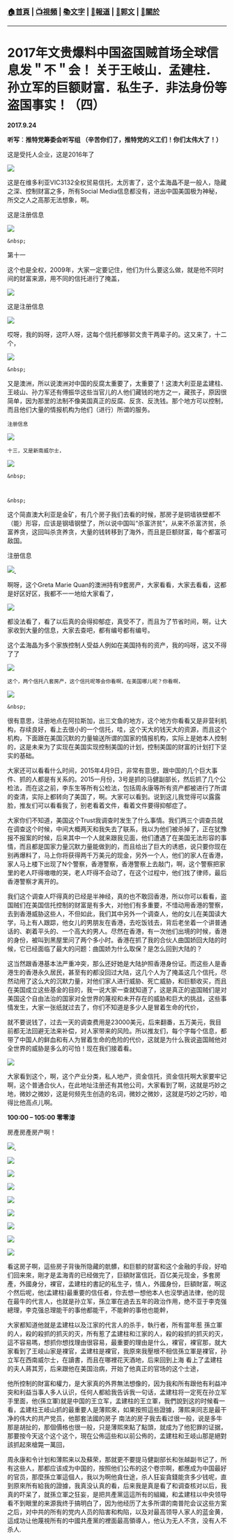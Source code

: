 ###  [:house:首頁](https://github.com/ourhimalayas/home) | [:tv:視頻](https://github.com/ourhimalayas/videos) | [:books:文字](https://github.com/ourhimalayas/txt) | [:newspaper:報道](https://github.com/ourhimalayas/news) | [:eagle:郭文](https://github.com/ourhimalayas/guomedia) | [:pray:關於](https://github.com/ourhimalayas/home/tree/master/about)
---
# **2017年文贵爆料中国盗国贼首场全球信息发＂不＂会！ 关于王岐山．孟建柱．孙立军的巨额财富．私生子．非法身份等盗国事实！（四）**

**2017.9.24**

**听写**：**推特党筹委会听写组 （辛苦你们了，推特党的义工们！你们太伟大了！）**





这是受托人企业，这是2016年了

[![](https://3.bp.blogspot.com/-CwBymUhWX8c/Wch-F7OIxBI/AAAAAAAAAmk/y4_dGWLr910KRQvNy4bnkxmRhjRmj1lKACLcBGAs/s400/21.png)](https://3.bp.blogspot.com/-CwBymUhWX8c/Wch-F7OIxBI/AAAAAAAAAmk/y4_dGWLr910KRQvNy4bnkxmRhjRmj1lKACLcBGAs/s1600/21.png)



这是在维多利亚VIC3132全权贸易信托，太厉害了，这个孟海晶不是一般人，隐藏之深、控制财富之多，所有Social Media信息都没有，进出中国美国极为神秘，所交之人之高那无法想象，啊。



这是注册信息



[![](https://4.bp.blogspot.com/-nlErVa6JwXk/Wch-TZ9HdyI/AAAAAAAAAmo/8ognjeePo90goSky4bnx6Klqvj8TFFCbwCLcBGAs/s400/22.png)](https://4.bp.blogspot.com/-nlErVa6JwXk/Wch-TZ9HdyI/AAAAAAAAAmo/8ognjeePo90goSky4bnx6Klqvj8TFFCbwCLcBGAs/s1600/22.png)


    &nbsp;








第十一

这个也是全权，2009年，大家一定要记住，他们为什么要这么做，就是他不同时间的财富来源，用不同的信托进行了掩盖，

[![](https://4.bp.blogspot.com/-AUM3Yr2_rFk/Wch-dL-OcDI/AAAAAAAAAms/uI_d6e_Gn_MJI2DcKzYUlPb7LjZfLM7IgCLcBGAs/s400/23.png)](https://4.bp.blogspot.com/-AUM3Yr2_rFk/Wch-dL-OcDI/AAAAAAAAAms/uI_d6e_Gn_MJI2DcKzYUlPb7LjZfLM7IgCLcBGAs/s1600/23.png)







这是注册信息

[![](https://3.bp.blogspot.com/-ADPPcQy0_p4/Wch-k7NyNMI/AAAAAAAAAmw/5tzgN7Y7pOwR2ZvIcZlTLn7Bgyy-e-TbQCLcBGAs/s400/24.png)](https://3.bp.blogspot.com/-ADPPcQy0_p4/Wch-k7NyNMI/AAAAAAAAAmw/5tzgN7Y7pOwR2ZvIcZlTLn7Bgyy-e-TbQCLcBGAs/s1600/24.png)



哎呀，我的妈呀，这吓人呀，这每个信托都够郭文贵干两辈子的。这又来了，十二个，



[![](https://3.bp.blogspot.com/-2abfWsFmFN8/Wch-s00h4OI/AAAAAAAAAm0/CRA077L073QnAJfK812Sx3HYomMJWMf5QCLcBGAs/s400/25.png)](https://3.bp.blogspot.com/-2abfWsFmFN8/Wch-s00h4OI/AAAAAAAAAm0/CRA077L073QnAJfK812Sx3HYomMJWMf5QCLcBGAs/s1600/25.png)


    &nbsp;
    


又是澳洲，所以说澳洲对中国的反腐太重要了，太重要了！这澳大利亚是孟建柱、王岐山、孙力军还有傅振华这些当官儿的人他们藏钱的地方之一，藏孩子，原因很简单，因为那里的法制不像美国真正的反腐、反贪、反洗钱。那个地方可以控制，而且他们大量的情报机构为他们（进行）所谓的服务。






    注册信息


[![](https://2.bp.blogspot.com/-4i6Pjd4yhCY/Wch_C3GfrHI/AAAAAAAAAm4/eEHzc3M7HVsEGRsdLNKb179nhtFejI8lgCLcBGAs/s400/26.png)](https://2.bp.blogspot.com/-4i6Pjd4yhCY/Wch_C3GfrHI/AAAAAAAAAm4/eEHzc3M7HVsEGRsdLNKb179nhtFejI8lgCLcBGAs/s1600/26.png)










    十三，又是新南威尔士，




[![](https://3.bp.blogspot.com/-CPrZLKATpb4/Wch_LNvdEDI/AAAAAAAAAm8/63b5Ol4SxNc2tkKgahkMgeFgYogQQprpQCLcBGAs/s400/27.png)](https://3.bp.blogspot.com/-CPrZLKATpb4/Wch_LNvdEDI/AAAAAAAAAm8/63b5Ol4SxNc2tkKgahkMgeFgYogQQprpQCLcBGAs/s1600/27.png)


    &nbsp;



    &nbsp;
    


这个简直澳大利亚是金矿，有几个房子我们去看的时候，那房子是铜墙铁壁都不（能）形容，应该是钢墙钢壁了，所以说中国叫“杀富济贫”，从来不杀富济贫，杀富养贪，这回叫杀贪养贪，大量的钱转移到了海外，而且是巨额财富，每个都富可敌国。



注册信息

[![](https://1.bp.blogspot.com/-oKeZlNaiIKk/Wch_flj7iWI/AAAAAAAAAnA/d-d0lCoGo-8l8NPczxPEsKKfVY28VcX0gCLcBGAs/s400/28.png) ](https://1.bp.blogspot.com/-oKeZlNaiIKk/Wch_flj7iWI/AAAAAAAAAnA/d-d0lCoGo-8l8NPczxPEsKKfVY28VcX0gCLcBGAs/s1600/28.png)









啊呀，这个Greta Marie Quan的澳洲持有9套房产，大家看看，大家去看看，这都是好区好区，我都不一一地给大家看了，

[![](https://1.bp.blogspot.com/-jzARSrgj4JY/Wch_swwXoXI/AAAAAAAAAnE/IvfGQ1RexWAGzoMGvzTG6oUp6stfHsFCQCLcBGAs/s400/29.png)](https://1.bp.blogspot.com/-jzARSrgj4JY/Wch_swwXoXI/AAAAAAAAAnE/IvfGQ1RexWAGzoMGvzTG6oUp6stfHsFCQCLcBGAs/s1600/29.png)






















都没法看了，看了以后真的会得抑郁症，真受不了，而且为了节省时间，啊，让大家收到大量的信息，大家去查吧，都有编号都有编号。

这个孟海晶为多个家族控制人受益人例如在美国持有的资产，我的吗呀，这又不得了了



[![](https://1.bp.blogspot.com/-WbbQa2sxazM/Wch_3OOHYKI/AAAAAAAAAnI/P8tDx73KWOAENy4T2tRTHe78E36vz7JMgCLcBGAs/s400/30.png)](https://1.bp.blogspot.com/-WbbQa2sxazM/Wch_3OOHYKI/AAAAAAAAAnI/P8tDx73KWOAENy4T2tRTHe78E36vz7JMgCLcBGAs/s1600/30.png)










    这个，两个信托八套房产，这个信托呢等会你看啊，在美国哪儿呢？你看啊，


[![](https://3.bp.blogspot.com/-6HHT_zrEN4U/WciAA4M5XdI/AAAAAAAAAnM/Gy3Bz8DasPsyq2u-1dtyMNc4vvBalJYwACLcBGAs/s400/31.png)](https://3.bp.blogspot.com/-6HHT_zrEN4U/WciAA4M5XdI/AAAAAAAAAnM/Gy3Bz8DasPsyq2u-1dtyMNc4vvBalJYwACLcBGAs/s1600/31.png)


    &nbsp;














很有意思，注册地点在阿拉斯加，出三文鱼的地方，这个地方你看看又是非营利机构，存续良好，看上去很小的一个信托，哇，这个天大的钱天大的资源，而且这个机构，下面跟在美国沉默的力量输送所谓的国家的情报机构，实际上是她本人控制的，这是未来为了实现在美国实现控制美国的计划，控制美国的财富的计划打下坚实的基础。



大家还可以看看什么时间，2015年4月9日，非常有意思，跟中国的几个巨大事件、抓的人都是有关系的。2015一月份，3号是抓的马健副部长，然后抓了几个公检法，而在这之前，李东生等所有公检法，包括周永康等所有资产都被进行了所谓的查清，实际上都转向了美国了，啊。大家可以看到。说到这儿我觉得可以露露脸，推友们可以看看我了，别老看着文件，看着文件要得抑郁症了。



大家你们不知道，美国这个Trust我调查时发生了什么事情。我们两三个调查员就在调查这个时候，中间大概两天和我失去了联系，我以为他们被杀掉了，正在犹豫报不报案的时候，后来其中一个人就来跟我见面，他们遭遇了在美国无法形容的事情，而且都是国家力量沉默力量能做到的，而且给出了巨大的诱惑，说只要你现在别再爆料了，马上你将获得两千万美元的现金，另外一个人，他们的家人在香港，家人马上楼下出现了N个警察，香港警察，香港警察上去敲门，啊，这个警察把家里的老人吓得嗷嗷的哭，老人吓得不会动了，在这个过程中，他们找了律师，最后香港警察才离开的。



我们这个调查人吓得真的已经是半神经，真的也不敢回香港，所以你可以看看，盗国贼们在美国信托控制的财富是有多大，对他们有多重要，不惜动用香港的警察，去到香港威胁这些人，不但如此，我们其中另外一个调查人，他的女儿在美国读大学，马上有人跟踪，他女儿的男朋友在香港，去吃饭钱去，背后老坐着一个讲普通话的、剃着平头的、一个高大的男人。尽然在香港，有一次他们出境的时候，香港的身份，被叫到黑屋里问了两个多小时。香港在抓了我的合伙人曲国娇回大陆的时候，它已经面临了最大的问题：曲国娇为什么取保？是怎么回到大陆的？



这当然跟香港基本法严重冲突，那么还好她是大陆护照香港身份证。而这些人是香港生的香港永久居民，甚至有的都没回过大陆，这几个人为了掩盖这几个信托，尽然动用了这么大的沉默力量，对他们家人进行威胁、死亡威胁，和巨额收买，而且在美国成立这些基金的目的，我一说大家一查就知道了，这是真正的盗国贼们是对美国这个自由法治的国家对全世界的蔑视和未开存在的威胁和巨大的挑战，这些事情发生，大家一张纸就过去了，你们不知道是多少人是冒着生命的代价，



就不要说钱了，过去一天的调查费用是23000美元，后来翻番，五万美元，我目前都无法回避无法来补偿，对人家带来的风险。所以推友们，每个字每个信息，都带了中国人的鲜血和有人为冒着生命的危险的代价，这就是为什么我说盗国贼他对全世界的威胁是多么的可怕！现在我们接着看。



[![](https://1.bp.blogspot.com/-4EA7osmH2DA/WciAJUCJoXI/AAAAAAAAAnQ/mBtWQUJU66MxJVosetnpi_xgSeZH_yxzgCLcBGAs/s400/32.png)](https://1.bp.blogspot.com/-4EA7osmH2DA/WciAJUCJoXI/AAAAAAAAAnQ/mBtWQUJU66MxJVosetnpi_xgSeZH_yxzgCLcBGAs/s1600/32.png)







大家看到这个，啊，这个产业分类，私人地产，资金信托，资金信托啊大家要牢记啊，这个普通合伙人，在此地址注册还有其他公司，大家看到了啊，这就是巧妙之地，微妙之微妙，这是何频先生创造的名词，微妙之微妙，这就是巧妙之巧妙，咱得比他高点儿啊。









**100:00 – 105:00 零零漆**

房產房產房产啊！

[![](https://1.bp.blogspot.com/-koW9r59hdiw/WciAX5qV_yI/AAAAAAAAAnU/Pv9Re1qxnGAA1qjKC0S6APuOD5pCseRJQCLcBGAs/s400/33.png) ](https://1.bp.blogspot.com/-koW9r59hdiw/WciAX5qV_yI/AAAAAAAAAnU/Pv9Re1qxnGAA1qjKC0S6APuOD5pCseRJQCLcBGAs/s1600/33.png)



[![](https://2.bp.blogspot.com/-9sez4gH1u24/WciAeYTTxJI/AAAAAAAAAnY/vYf87rRnfUQyuHFQxyGnSiwH26DRjGaUgCEwYBhgL/s400/34.png)](https://2.bp.blogspot.com/-9sez4gH1u24/WciAeYTTxJI/AAAAAAAAAnY/vYf87rRnfUQyuHFQxyGnSiwH26DRjGaUgCEwYBhgL/s1600/34.png)

[![](https://1.bp.blogspot.com/-amWhCFx88vo/WciAg8rFz8I/AAAAAAAAAnc/ms7OW6RZ-2IeiTrU6TZzBrw3MKxwgLZagCEwYBhgL/s400/35.png)](https://1.bp.blogspot.com/-amWhCFx88vo/WciAg8rFz8I/AAAAAAAAAnc/ms7OW6RZ-2IeiTrU6TZzBrw3MKxwgLZagCEwYBhgL/s1600/35.png)



[![](https://3.bp.blogspot.com/-6EpdVjtdz2c/WciAihQ-xQI/AAAAAAAAAng/xzOEnYyVNVYhqcYF7i19qV3VpVmbDBCvACEwYBhgL/s400/36.png)](https://3.bp.blogspot.com/-6EpdVjtdz2c/WciAihQ-xQI/AAAAAAAAAng/xzOEnYyVNVYhqcYF7i19qV3VpVmbDBCvACEwYBhgL/s1600/36.png)



[![](https://1.bp.blogspot.com/-VGWDudtdtNs/WciAlEzoSKI/AAAAAAAAAnk/ZCPKpMW7zXwcGELLV-_j6IoN_cxeE8agQCEwYBhgL/s400/37.png)](https://1.bp.blogspot.com/-VGWDudtdtNs/WciAlEzoSKI/AAAAAAAAAnk/ZCPKpMW7zXwcGELLV-_j6IoN_cxeE8agQCEwYBhgL/s1600/37.png)



[![](https://1.bp.blogspot.com/-1pPLB1Ljm6Q/WciAm-la4PI/AAAAAAAAAno/679qOMltL1gJM2zhpFLYgOs_tz_VluAswCEwYBhgL/s400/38.png)](https://1.bp.blogspot.com/-1pPLB1Ljm6Q/WciAm-la4PI/AAAAAAAAAno/679qOMltL1gJM2zhpFLYgOs_tz_VluAswCEwYBhgL/s1600/38.png)



[![](https://1.bp.blogspot.com/-LdGDjNzk4tg/WciAothp5HI/AAAAAAAAAns/n77OLR8BED44qGJVao07PEQJSCrGpUVXQCEwYBhgL/s400/38.png)](https://1.bp.blogspot.com/-LdGDjNzk4tg/WciAothp5HI/AAAAAAAAAns/n77OLR8BED44qGJVao07PEQJSCrGpUVXQCEwYBhgL/s1600/38.png)



[![](https://1.bp.blogspot.com/--8UbHdVyZNE/WciAqF_KagI/AAAAAAAAAnw/zTNxK-I1db8ooGTln0dLHiW6GOv9jybEQCEwYBhgL/s400/39.png)](https://1.bp.blogspot.com/--8UbHdVyZNE/WciAqF_KagI/AAAAAAAAAnw/zTNxK-I1db8ooGTln0dLHiW6GOv9jybEQCEwYBhgL/s1600/39.png)



[![](https://3.bp.blogspot.com/-TdWdXzqETVA/WciAvenq3HI/AAAAAAAAAn0/Eyhi7-ITgDslMiuz5R7wztfJCidpfmfjACEwYBhgL/s400/40.png)](https://3.bp.blogspot.com/-TdWdXzqETVA/WciAvenq3HI/AAAAAAAAAn0/Eyhi7-ITgDslMiuz5R7wztfJCidpfmfjACEwYBhgL/s1600/40.png)









看这房子啊，這些房子背後所隐藏的骯髒，和巨额的财富和这个金融的手段，好咱们回来來，剛才是孟海青的已经做完了，巨額財富信託，百亿美元现金，多套房產，外國身分，裸官，孟建柱的書記的私生子，情人，外國身份，巨額財富，啊这个然后呢，他(孟建柱)最重要的信任者，你去想一想他本人也沒學過法律，他的现在最牛的代言人，也就是孙立军，孫立軍在過去五年的政治作用，绝不亚于李克强總理，李克强总理能干的事他都能干，不能幹的事他也能幹，



大家都知道他就是孟建柱以及江家的代言人的杀手，執行者，所有當年惹 孫立軍的人，殺的殺抓的抓灭的灭，所有惹了孟建柱和江家的人，殺的殺抓的抓灭的灭，這不容易嗎，想抓你想找理由很容易，最重要的理由是什么，裸官，裸官那，就大家看到了王岐山家是裸官，孟建柱是裸官，我原來我壓根不相信孫立軍是裸官，孙立军在西南威尔士，在讀書，而且在哪裡花天酒地，后来回到上海 看上了孟建柱的夫人蔣其芳，后来跟他在美国治病，开始了他真正的官场的这个士途，



他所控制的財富和權力，是大家真的外界無法想像的，因为我和所有跟他有利益冲突和利益当事人多人认识，任何人都給我告诉我一句话，孟建柱将一定死在孙立军手里面，他(孫立軍)就是中国的王立军，孟建柱的王立軍，我們說到这的时候看一看，孟建柱王岐山抓的最重要人是薄熙來，如果按照這些證據，薄熙来同志是最干净的伟大的共产党员，他那套法國的房子 南法的房子我去看过很一般，说是多牛那是胡扯的，那個價格也很一般，只是薄熙來點了點頭，就成为了他犯罪的证据，那要按今天这个这个这个，現在公佈這些和以前公佈的，孟建柱和王岐山那是絕對該抓起來槍斃一萬回，



周永康和令计划和薄熙来以及蘇荣，那就更不要提马健副部长和张越副书记了，所有这些人，那都应该成为中国的，按照他们公布的这个卷宗啊，都應成为中国最好的官员，那麼孫立軍這個人，我以为啊他貪仕途，杀人狂妄貪錢能贪多少钱呢，直到原來所有給我的證據，我真没认真的看，后来我是真是看了和调查核对以后，我真的吓呆了，就孫立軍之狂妄，是把共產黨這這所有的組織，和孟建柱以中央领导看不到眼里的来源我终于搞明白了，因为他经历了太多所谓的南普陀会议这些方案之后，对中共的所有的党内人员的陷害和构陷，以及对最高领导人家人的蓝金黄，這成功让他蔑視所有的中國共產黨的裡面最高領導人，他认为无人不贪，没有人不杀人.











<u></u><sub></sub><sup></sup><strike></strike>